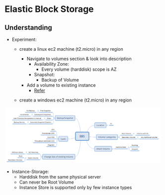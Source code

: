 # Elastic Block Storage

## Understanding
* Experiment:
    * create a linux ec2 machine (t2.micro) in any region
        * Navigate to volumes section & look into description
            * Availability Zone:
                * Every volume (harddisk) scope is AZ
            * Snapshot:
                * Backup of Volume 
        * Add a volume to existing instance
            * [Refer](https://docs.aws.amazon.com/AWSEC2/latest/UserGuide/ebs-using-volumes.html)

    * create a windows ec2 machine (t2.micro) in any region

![Preview](./images/EBS.png)

* Instance-Storage: 
    * Harddisk from the same physical server 
    * Can never be Root Volume
    * Instance Store is supported only by few instance types
